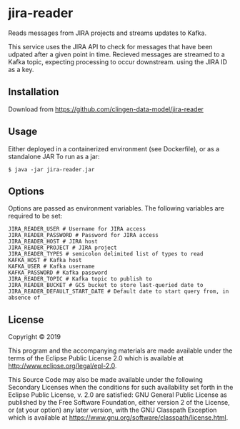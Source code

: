 # jira-reader

Reads messages from JIRA projects and streams updates to Kafka.

This service uses the JIRA API to check for messages that have been udpated after a given point in time. Recieved messages are streamed to a Kafka topic, expecting processing to occur downstream.  using the JIRA ID as a key.

## Installation

Download from https://github.com/clingen-data-model/jira-reader

## Usage

Either deployed in a containerized environment (see Dockerfile), or as a standalone JAR To run as a jar: 

    $ java -jar jira-reader.jar

## Options

Options are passed as environment variables. The following variables are required to be set:

```
JIRA_READER_USER # Username for JIRA access
JIRA_READER_PASSWORD # Password for JIRA access
JIRA_READER_HOST # JIRA host
JIRA_READER_PROJECT # JIRA project
JIRA_READER_TYPES # semicolon delimited list of types to read
KAFKA_HOST # Kafka host
KAFKA_USER # Kafka username
KAFKA_PASSWORD # Kafka password
JIRA_READER_TOPIC # Kafka topic to publish to
JIRA_READER_BUCKET # GCS bucket to store last-queried date to
JIRA_READER_DEFAULT_START_DATE # Default date to start query from, in absence of 
```


## License

Copyright © 2019 

This program and the accompanying materials are made available under the
terms of the Eclipse Public License 2.0 which is available at
http://www.eclipse.org/legal/epl-2.0.

This Source Code may also be made available under the following Secondary
Licenses when the conditions for such availability set forth in the Eclipse
Public License, v. 2.0 are satisfied: GNU General Public License as published by
the Free Software Foundation, either version 2 of the License, or (at your
option) any later version, with the GNU Classpath Exception which is available
at https://www.gnu.org/software/classpath/license.html.
